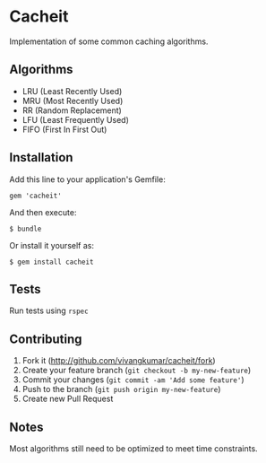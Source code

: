 # Cacheit

Implementation of some common caching algorithms.

## Algorithms

- LRU (Least Recently Used)
- MRU (Most Recently Used)
- RR (Random Replacement)
- LFU (Least Frequently Used)
- FIFO (First In First Out)

## Installation

Add this line to your application's Gemfile:

    gem 'cacheit'

And then execute:

    $ bundle

Or install it yourself as:

    $ gem install cacheit

## Tests

Run tests using `rspec`

## Contributing

1. Fork it (http://github.com/vivangkumar/cacheit/fork)
2. Create your feature branch (`git checkout -b my-new-feature`)
3. Commit your changes (`git commit -am 'Add some feature'`)
4. Push to the branch (`git push origin my-new-feature`)
5. Create new Pull Request

## Notes

Most algorithms still need to be optimized to meet time constraints.
